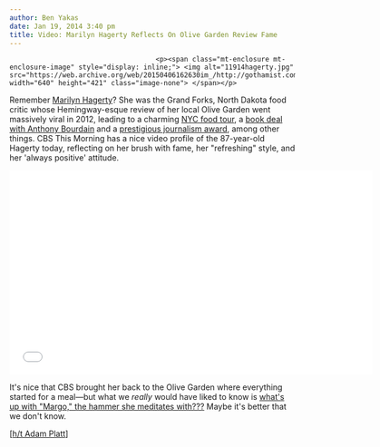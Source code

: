 ```yaml
---
author: Ben Yakas
date: Jan 19, 2014 3:40 pm
title: Video: Marilyn Hagerty Reflects On Olive Garden Review Fame
---
```


	
										<p><span class="mt-enclosure mt-enclosure-image" style="display: inline;"> <img alt="11914hagerty.jpg" src="https://web.archive.org/web/20150406162630im_/http://gothamist.com/attachments/byakas/11914hagerty.jpg" width="640" height="421" class="image-none"> </span></p>

<p>Remember <a href="https://web.archive.org/web/20150406162630/http://gothamist.com/tags/marilynhagerty">Marilyn Hagerty</a>? She was the Grand Forks, North Dakota food critic whose Hemingway-esque review of her local Olive Garden went massively viral in 2012, leading to a charming <a href="https://web.archive.org/web/20150406162630/http://gothamist.com/2012/03/14/grand_forkss_food_critic_takes_culi.php">NYC food tour</a>, a <a href="https://web.archive.org/web/20150406162630/http://gothamist.com/2012/04/06/marilyn_hagerty_the_book_coming_soo.php">book deal with Anthony Bourdain</a> and a <a href="https://web.archive.org/web/20150406162630/http://gothamist.com/2012/08/10/olive_garden_food_critic_wins_award.php">prestigious journalism award</a>, among other things. CBS This Morning has a nice video profile of the 87-year-old Hagerty today, reflecting on her brush with fame, her &quot;refreshing&quot; style, and her &apos;always positive&apos; attitude.</p>

<p><iframe width="640" height="360" src="//web.archive.org/web/20150406162630if_/http://www.youtube.com/embed/cpw9Us5CRrU" frameborder="0" allowfullscreen></iframe></p>

<p>It&apos;s nice that CBS brought her back to the Olive Garden where everything started for a meal&#x2014;but what we <em>really</em> would have liked to know is <a href="https://web.archive.org/web/20150406162630/http://gothamist.com/2012/03/15/video_grand_forks.php">what&apos;s up with &quot;Margo,&quot; the hammer she meditates with???</a> Maybe it&apos;s better that we don&apos;t know.</p>

<p>[<a href="https://web.archive.org/web/20150406162630/https://twitter.com/plattypants/status/424970188291706880">h/t Adam Platt</a>]</p>					
										
									
				